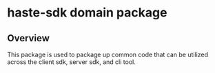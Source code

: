 # haste-sdk domain package

## Overview

This package is used to package up common code that can be utilized across the client sdk, server sdk, and cli tool.
